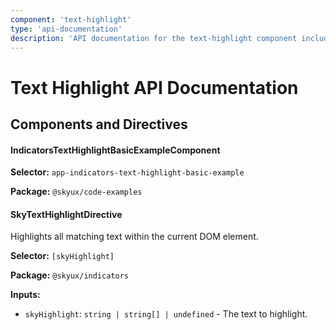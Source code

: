```yaml
---
component: 'text-highlight'
type: 'api-documentation'
description: 'API documentation for the text-highlight component including components, interfaces, and types.'
---
```


# Text Highlight API Documentation

## Components and Directives

#### IndicatorsTextHighlightBasicExampleComponent

**Selector:** `app-indicators-text-highlight-basic-example`

**Package:** `@skyux/code-examples`

#### SkyTextHighlightDirective

Highlights all matching text within the current DOM element.

**Selector:** `[skyHighlight]`

**Package:** `@skyux/indicators`

**Inputs:**

- `skyHighlight`: `string | string[] | undefined` - The text to highlight.